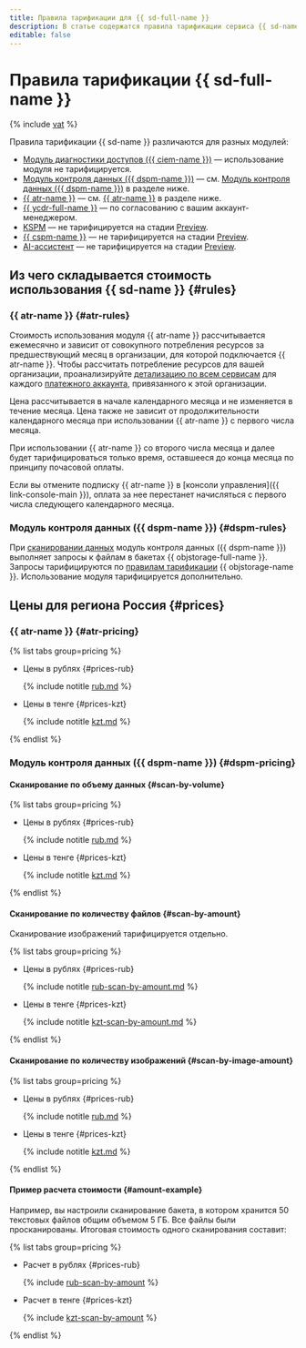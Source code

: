 ```yaml
---
title: Правила тарификации для {{ sd-full-name }}
description: В статье содержатся правила тарификации сервиса {{ sd-name }}.
editable: false
---
```


# Правила тарификации {{ sd-full-name }}




{% include [vat](../_includes/vat.md) %}

Правила тарификации {{ sd-name }} различаются для разных модулей:

* [Модуль диагностики доступов ({{ ciem-name }})](concepts/ciem.md) — использование модуля не тарифицируется.
* [Модуль контроля данных ({{ dspm-name }})](concepts/dspm.md) — см. [Модуль контроля данных ({{ dspm-name }})](#dspm-rules) в разделе ниже.
* [{{ atr-name }}](concepts/access-transparency.md) — см. [{{ atr-name }}](#atr-rules) в разделе ниже.
* [{{ ycdr-full-name }}](concepts/ycdr.md) — по согласованию с вашим аккаунт-менеджером.
* [KSPM](./concepts/kspm.md) — не тарифицируется на стадии [Preview](../overview/concepts/launch-stages.md).
* [{{ cspm-name }}](./concepts/cspm.md) — не тарифицируется на стадии [Preview](../overview/concepts/launch-stages.md).
* [AI-ассистент](./concepts/ai-assistant.md) — не тарифицируется на стадии [Preview](../overview/concepts/launch-stages.md).

## Из чего складывается стоимость использования {{ sd-name }} {#rules}

### {{ atr-name }} {#atr-rules}

Стоимость использования модуля {{ atr-name }} рассчитывается ежемесячно и зависит от совокупного потребления ресурсов за предшествующий месяц в организации, для которой подключается {{ atr-name }}. Чтобы рассчитать потребление ресурсов для вашей организации, проанализируйте [детализацию по всем сервисам](../billing/operations/check-charges.md#services_1) для каждого [платежного аккаунта](../billing/concepts/billing-account.md), привязанного к этой организации.

Цена рассчитывается в начале календарного месяца и не изменяется в течение месяца. Цена также не зависит от продолжительности календарного месяца при использовании {{ atr-name }} с первого числа месяца.

При использовании {{ atr-name }} со второго числа месяца и далее будет тарифицироваться только время, оставшееся до конца месяца по принципу почасовой оплаты.

Если вы отмените подписку {{ atr-name }} в [консоли управления]({{ link-console-main }}), оплата за нее перестанет начисляться с первого числа следующего календарного месяца.

### Модуль контроля данных ({{ dspm-name }}) {#dspm-rules}

При [сканировании данных](operations/dspm/create-scan.md) модуль контроля данных ({{ dspm-name }}) выполняет запросы к файлам в бакетах {{ objstorage-full-name }}. Запросы тарифицируются по [правилам тарификации](../storage/pricing.md) {{ objstorage-name }}. Использование модуля тарифицируется дополнительно.

## Цены для региона Россия {#prices}

### {{ atr-name }} {#atr-pricing}


{% list tabs group=pricing %}

- Цены в рублях {#prices-rub}

  {% include notitle [rub.md](../_pricing/security-deck/access-transparency/rub.md) %}

- Цены в тенге {#prices-kzt}

  {% include notitle [kzt.md](../_pricing/security-deck/access-transparency/kzt.md) %}

{% endlist %}



### Модуль контроля данных ({{ dspm-name }}) {#dspm-pricing}

#### Сканирование по объему данных {#scan-by-volume}


{% list tabs group=pricing %}

- Цены в рублях {#prices-rub}

  {% include notitle [rub.md](../_pricing/security-deck/dspm/rub.md) %}

- Цены в тенге {#prices-kzt}

  {% include notitle [kzt.md](../_pricing/security-deck/dspm/kzt.md) %}

{% endlist %}



#### Сканирование по количеству файлов {#scan-by-amount}

Сканирование изображений тарифицируется отдельно.


{% list tabs group=pricing %}

- Цены в рублях {#prices-rub}

  {% include notitle [rub-scan-by-amount.md](../_pricing/security-deck/dspm/rub-scan-by-amount.md) %}

- Цены в тенге {#prices-kzt}

  {% include notitle [kzt-scan-by-amount.md](../_pricing/security-deck/dspm/kzt-scan-by-amount.md) %}

{% endlist %}



#### Сканирование по количеству изображений {#scan-by-image-amount}


{% list tabs group=pricing %}

- Цены в рублях {#prices-rub}

  {% include notitle [rub.md](../_pricing/security-deck/dspm/rub-scan-by-image-amount.md) %}

- Цены в тенге {#prices-kzt}

  {% include notitle [kzt.md](../_pricing/security-deck/dspm/kzt-scan-by-image-amount.md) %}

{% endlist %}



#### Пример расчета стоимости {#amount-example}

Например, вы настроили сканирование бакета, в котором хранится 50 текстовых файлов общим объемом 5 ГБ. Все файлы были просканированы. Итоговая стоимость одного сканирования составит:


{% list tabs group=pricing %}

- Расчет в рублях {#prices-rub}

  {% include [rub-scan-by-amount](../_pricing_examples/security-deck/rub-scan-by-amount.md) %}

- Расчет в тенге {#prices-kzt}

  {% include [kzt-scan-by-amount](../_pricing_examples/security-deck/kzt-scan-by-amount.md) %}

{% endlist %}


